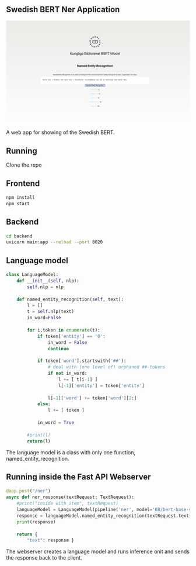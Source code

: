 ## Swedish BERT Ner Application
![App](app.png)

A web app for showing of the Swedish BERT.

## Running
Clone the repo

## Frontend

```js
npm install
npm start   
```

## Backend
```bash
cd backend
uvicorn main:app --reload --port 8020
```

## Language model
```python
class LanguageModel:
    def __init__(self, nlp):
        self.nlp = nlp

    def named_entity_recognition(self, text):
        l = []
        t = self.nlp(text)
        in_word=False

        for i,token in enumerate(t):
            if token['entity'] == 'O':
                in_word = False
                continue

            if token['word'].startswith('##'):
                # deal with (one level of) orphaned ##-tokens
                if not in_word:
                    l += [ t[i-1] ]
                    l[-1]['entity'] = token['entity']
                
                l[-1]['word'] += token['word'][2:]
            else:
                l += [ token ]

            in_word = True

        #print(l)
        return(l)

```
The language model is a class with only one function, named_entity_recognition.

## Running inside the Fast API Webserver
```python
@app.post("/ner")
async def ner_response(textRequest: TextRequest):
    #print("inside with item", textRequest)
    languageModel = LanguageModel(pipeline('ner', model='KB/bert-base-swedish-cased-ner', tokenizer='KB/bert-base-swedish-cased-ner', ignore_labels=[]))
    response = languageModel.named_entity_recognition(textRequest.text)
    print(response)

    return {
        "text": response }

```

The webserver creates a language model and runs inference onit and sends the response back to the client.